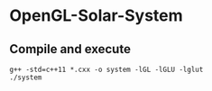 # OpenGL-Solar-System

## Compile and execute
```
g++ -std=c++11 *.cxx -o system -lGL -lGLU -lglut
./system
```
